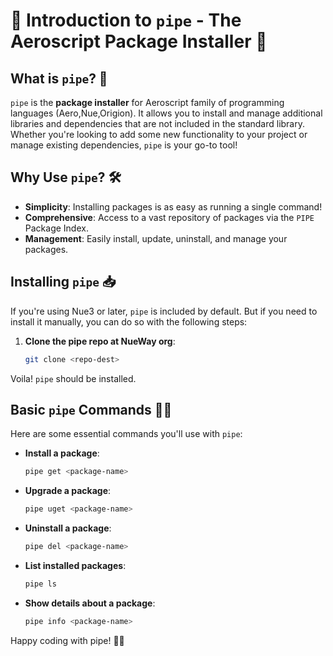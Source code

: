 # 🚀 Introduction to `pipe` - The Aeroscript Package Installer 🐍

## What is `pipe`? 🤔

`pipe` is the **package installer** for Aeroscript family of programming languages (Aero,Nue,Origion). It allows you to install and manage additional libraries and dependencies that are not included in the standard library. Whether you're looking to add some new functionality to your project or manage existing dependencies, `pipe` is your go-to tool!

## Why Use `pipe`? 🛠️

- **Simplicity**: Installing packages is as easy as running a single command!
- **Comprehensive**: Access to a vast repository of packages via the `PIPE` Package Index.
- **Management**: Easily install, update, uninstall, and manage your packages.

## Installing `pipe` 📥

If you're using Nue3 or later, `pipe` is included by default. But if you need to install it manually, you can do so with the following steps:

1. **Clone the pipe repo at NueWay org**:
    ```sh
    git clone <repo-dest>
    ```

Voila! `pipe` should be installed.

## Basic `pipe` Commands 🧑‍💻

Here are some essential commands you'll use with `pipe`:

- **Install a package**:
    ```sh
    pipe get <package-name>
    ```

- **Upgrade a package**:
    ```sh
    pipe uget <package-name>
    ```

- **Uninstall a package**:
    ```sh
    pipe del <package-name>
    ```

- **List installed packages**:
    ```sh
    pipe ls
    ```

- **Show details about a package**:
    ```sh
    pipe info <package-name>
    ```

Happy coding with pipe! 🚀✨
